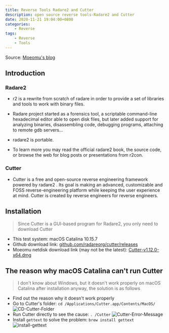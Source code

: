 ```yaml
---
title: Reverse Tools Radare2 and Cutter
description: open source reverse tools-Radare2 and Cutter
date: 2020-11-21 19:04:00+0800
categories:
    - Reverse
tags:
    - Reverse
    - Tools
---
```


Source: [Moeomu's blog](/posts/reverse-tools-radare2-and-cutter/)

## Introduction

### Radare2

- r2 is a rewrite from scratch of radare in order to provide a set of libraries and tools to work with binary files.

- Radare project started as a forensics tool, a scriptable command-line hexadecimal editor able to open disk files, but later added support for analyzing binaries, disassembling code, debugging programs, attaching to remote gdb servers...

- radare2 is portable.

- To learn more you may read the official radare2 book, the source code, or browse the web for blog posts or presentations from r2con.

### Cutter

- Cutter is a free and open-source reverse engineering framework powered by radare2 . Its goal is making an advanced, customizable and FOSS reverse-engineering platform while keeping the user experience at mind. Cutter is created by reverse engineers for reverse engineers.

## Installation

> Since Cutter is a GUI-based program for Radare2, you only need to download Cutter

- This test system: macOS Catalina 10.15.7
- Github download link: [github.com/radareorg/cutter/releases](https://github.com/radareorg/cutter/releases)
- Moeomu netdisk download link (may not be the latest): [Cutter-v1.12.0-x64.dmg](https://pan.moeomu.com/Software/macOS/Tools-Reverse_Pwn/Cutter-v1.12.0-x64.macOS.dmg)

## The reason why macOS Catalina can't run Cutter

> I don't know about Windows, but it doesn't work properly on macOS Catalina after installation anyway, the solution is as follows

- Find out the reason why it doesn't work properly
- Go to Cutter's folder: `cd /Applications/Cutter.app/Contents/MacOS/`
![CD-Cutter-Folder](https://s3.ax1x.com/2020/11/21/D3Sgds.png)
- Run Cutter directly to see the cause: `. /Cutter`
![Cutter-Error-Message](https://s3.ax1x.com/2020/11/21/D3S2on.png)
- Install `gettext` to solve the problem: `brew install gettext`
![install-gettext](https://s3.ax1x.com/2020/11/21/D3SWiq.png)
